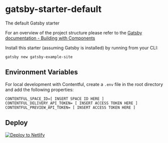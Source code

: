# gatsby-starter-default
The default Gatsby starter

For an overview of the project structure please refer to the [Gatsby documentation - Building with Components](https://www.gatsbyjs.org/docs/building-with-components/)

Install this starter (assuming Gatsby is installed) by running from your CLI:
```
gatsby new gatsby-example-site
```
## Environment Variables
For local development with Contentful, create a `.env` file in the root directory and add the following properties:

```
CONTENTFUL_SPACE_ID=[ INSERT SPACE ID HERE ]
CONTENTFUL_DELIVERY_API_TOKEN= [ INSERT ACCESS TOKEN HERE ]
CONTENTFUL_PREVIEW_API_TOKEN= [ INSERT ACCESS TOKEN HERE ]
```

## Deploy

[![Deploy to Netlify](https://www.netlify.com/img/deploy/button.svg)](https://app.netlify.com/start/deploy?repository=https://github.com/gatsbyjs/gatsby-starter-default)
